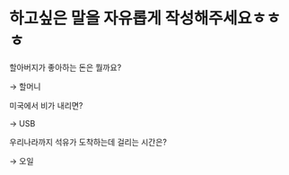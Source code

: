 # 하고싶은 말을 자유롭게 작성해주세요ㅎㅎㅎ

할아버지가 좋아하는 돈은 뭘까요? 

→ 할머니

미국에서 비가 내리면?

→  USB

우리나라까지 석유가 도착하는데 걸리는 시간은?

→ 오일